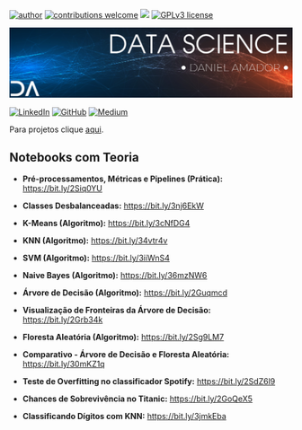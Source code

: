 
[![author](https://img.shields.io/badge/author-daniel-purple.svg)](https://www.linkedin.com/in/daniel-sousa-amador) [![contributions welcome](https://img.shields.io/badge/contributions-welcome-darkblue.svg?style=flat)](https://github.com/amadords) [![](https://img.shields.io/badge/python-3.6+-yellow.svg)](https://www.python.org/downloads/release/python-365/) [![GPLv3 license](https://img.shields.io/badge/License-GPLv3-green.svg)](http://perso.crans.org/besson/LICENSE.html)

<p align="center">
  <img src="https://github.com/amadords/Portfolio/blob/master/github.png" >
</p>

[![LinkedIn](https://img.shields.io/badge/LinkedIn-DanielSousaAmador-purple.svg)](https://www.linkedin.com/in/daniel-sousa-amador)
[![GitHub](https://img.shields.io/badge/GitHub-amadords-darkblue.svg)](https://github.com/amadords)
[![Medium](https://img.shields.io/badge/Medium-DanielSousaAmador-darkorange.svg)](https://medium.com/@daniel.s.amador)

Para projetos clique [aqui](https://github.com/amadords).

## Notebooks com Teoria

  * **Pré-processamentos, Métricas e Pipelines (Prática):** https://bit.ly/2Siq0YU

  * **Classes Desbalanceadas:** https://bit.ly/3nj6EkW

  * **K-Means (Algoritmo):** https://bit.ly/3cNfDG4

  * **KNN (Algoritmo):** https://bit.ly/34vtr4v

  * **SVM (Algoritmo):** https://bit.ly/3iiWnS4

  * **Naive Bayes (Algoritmo):** https://bit.ly/36mzNW6
  
  * **Árvore de Decisão (Algoritmo):** https://bit.ly/2Guqmcd
  
  * **Visualização de Fronteiras da Árvore de Decisão:** https://bit.ly/2Grb34k

  * **Floresta Aleatória (Algoritmo):** https://bit.ly/2Sg9LM7

  * **Comparativo - Árvore de Decisão e Floresta Aleatória:** https://bit.ly/30mKZ1q
  
  * **Teste de Overfitting no classificador Spotify:** https://bit.ly/2SdZ6l9
  
  * **Chances de Sobrevivência no Titanic:** https://bit.ly/2GoQeX5
  
  * **Classificando Dígitos com KNN:** https://bit.ly/3jmkEba



 
